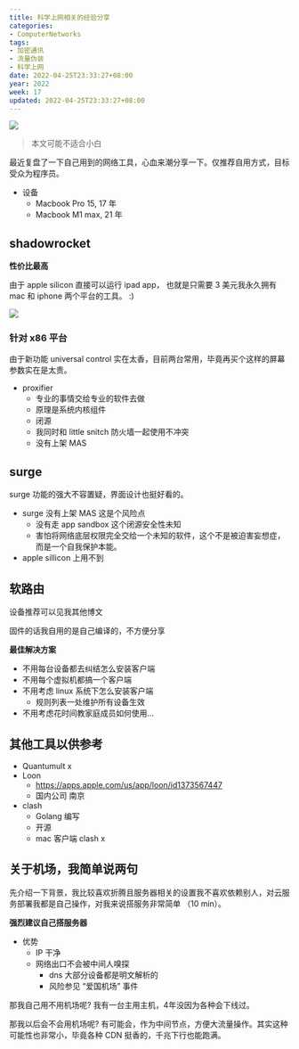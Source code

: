 ```yaml
---
title: 科学上网相关的经验分享
categories:
- ComputerNetworks
tags:
- 加密通讯
- 流量伪装
- 科学上网
date: 2022-04-25T23:33:27+08:00
year: 2022
week: 17
updated: 2022-04-25T23:33:27+08:00
---
```


![](https://cdn.jsdelivr.net/gh/Dreamacro/clash/docs/logo.png)

<!-- more -->

> 本文可能不适合小白

最近复盘了一下自己用到的网络工具，心血来潮分享一下。仅推荐自用方式，目标受众为程序员。

* 设备
  * Macbook Pro 15, 17 年
  * Macbook M1 max, 21 年

## shadowrocket

**性价比最高**

由于 apple silicon 直接可以运行 ipad app， 也就是只需要 3 美元我永久拥有 mac 和 iphone 两个平台的工具。 :)

![](https://cdn.jsdelivr.net/gh/HaoweiCh/imgs/EE8CC03EB3E6F13379F3C3563D307509D5EC8EE9.webp)

### 针对 x86 平台

由于新功能 universal control 实在太香，目前两台常用，毕竟再买个这样的屏幕参数实在是太贵。

* proxifier
  * 专业的事情交给专业的软件去做
  * 原理是系统内核组件
  * 闭源
  * 我同时和 little snitch 防火墙一起使用不冲突
  * 没有上架 MAS

## surge

surge 功能的强大不容置疑，界面设计也挺好看的。

* surge 没有上架 MAS 这是个风险点
  * 没有走 app sandbox 这个闭源安全性未知
  * 害怕将网络底层权限完全交给一个未知的软件，这个不是被迫害妄想症，而是一个自我保护本能。
* apple sillicon 上用不到

## 软路由

设备推荐可以见我其他博文

固件的话我自用的是自己编译的，不方便分享

**最佳解决方案**

* 不用每台设备都去纠结怎么安装客户端
* 不用每个虚拟机都搞一个客户端
* 不用考虑 linux 系统下怎么安装客户端
  * 规则列表一处维护所有设备生效
* 不用考虑花时间教家庭成员如何使用...

## 其他工具以供参考

* Quantumult x
* Loon
  * https://apps.apple.com/us/app/loon/id1373567447
  * 国内公司 南京
* clash
  * Golang 编写
  * 开源
  * mac 客户端 clash x 

## 关于机场，我简单说两句

先介绍一下背景，我比较喜欢折腾且服务器相关的设置我不喜欢依赖别人，对云服务部署我都是自己操作，对我来说搭服务非常简单 （10 min）。

**强烈建议自己搭服务器** 

* 优势
  * IP 干净
  * 网络出口不会被中间人嗅探
    * dns 大部分设备都是明文解析的
    * 风险参见 “爱国机场” 事件

那我自己用不用机场呢? 我有一台主用主机，4年没因为各种会下线过。

那我以后会不会用机场呢? 有可能会，作为中间节点，方便大流量操作。其实这种可能性也非常小，毕竟各种 CDN 挺香的，千兆下行也能跑满。